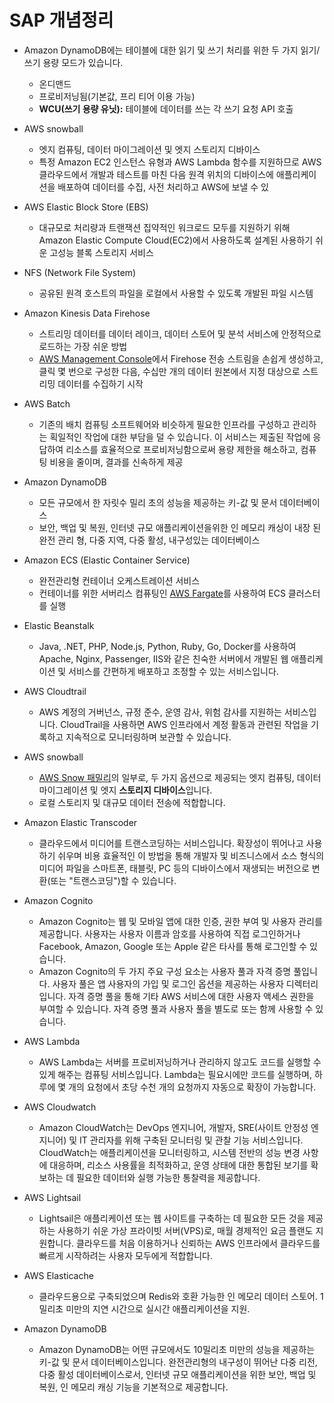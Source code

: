 # SAP 개념정리
- Amazon DynamoDB에는 테이블에 대한 읽기 및 쓰기 처리를 위한 두 가지 읽기/쓰기 용량 모드가 있습니다.
  - 온디맨드
  - 프로비저닝됨(기본값, 프리 티어 이용 가능)
  - **WCU(쓰기 용량 유닛):** 테이블에 데이터를 쓰는 각 쓰기 요청 API 호출
- AWS snowball
  - 엣지 컴퓨팅, 데이터 마이그레이션 및 엣지 스토리지 디바이스
  -  특정 Amazon EC2 인스턴스 유형과 AWS Lambda 함수를 지원하므로 AWS 클라우드에서 개발과 테스트를 마친 다음 원격 위치의 디바이스에 애플리케이션을 배포하여 데이터를 수집, 사전 처리하고 AWS에 보낼 수 있
- AWS Elastic Block Store (EBS)
  - 대규모로 처리량과 트랜잭션 집약적인 워크로드 모두를 지원하기 위해 Amazon Elastic Compute Cloud(EC2)에서 사용하도록 설계된 사용하기 쉬운 고성능 블록 스토리지 서비스
- NFS (Network File System)
  - 공유된 원격 호스트의 파일을 로컬에서 사용할 수 있도록 개발된 파일 시스템
- Amazon Kinesis Data Firehose
  - 스트리밍 데이터를 데이터 레이크, 데이터 스토어 및 분석 서비스에 안정적으로 로드하는 가장 쉬운 방법
  - [AWS Management Console](https://console.aws.amazon.com/firehose/)에서 Firehose 전송 스트림을 손쉽게 생성하고, 클릭 몇 번으로 구성한 다음, 수십만 개의 데이터 원본에서 지정 대상으로 스트리밍 데이터를 수집하기 시작
- AWS Batch
  - 기존의 배치 컴퓨팅 소프트웨어와 비슷하게 필요한 인프라를 구성하고 관리하는 획일적인 작업에 대한 부담을 덜 수 있습니다. 이 서비스는 제출된 작업에 응답하여 리소스를 효율적으로 프로비저닝함으로써 용량 제한을 해소하고, 컴퓨팅 비용을 줄이며, 결과를 신속하게 제공

- Amazon DynamoDB
  - 모든 규모에서 한 자릿수 밀리 초의 성능을 제공하는 키-값 및 문서 데이터베이스
  - 보안, 백업 및 복원, 인터넷 규모 애플리케이션을위한 인 메모리 캐싱이 내장 된 완전 관리 형, 다중 지역, 다중 활성, 내구성있는 데이터베이스
- Amazon ECS  (Elastic Container Service)
  - 완전관리형 컨테이너 오케스트레이션 서비스
  -  컨테이너를 위한 서버리스 컴퓨팅인 [AWS Fargate](https://aws.amazon.com/ko/fargate/)를 사용하여 ECS 클러스터를 실행
- Elastic Beanstalk
  - Java, .NET, PHP, Node.js, Python, Ruby, Go, Docker를 사용하여 Apache, Nginx, Passenger, IIS와 같은 친숙한 서버에서 개발된 웹 애플리케이션 및 서비스를 간편하게 배포하고 조정할 수 있는 서비스입니다.
- AWS Cloudtrail
  - AWS 계정의 거버넌스, 규정 준수, 운영 감사, 위험 감사를 지원하는 서비스입니다. CloudTrail을 사용하면 AWS 인프라에서 계정 활동과 관련된 작업을 기록하고 지속적으로 모니터링하며 보관할 수 있습니다. 
- AWS snowball
  -  [AWS Snow 패밀리](https://aws.amazon.com/ko/snow/)의 일부로, 두 가지 옵션으로 제공되는 엣지 컴퓨팅, 데이터 마이그레이션 및 엣지 **스토리지 디바이스**입니다.
  - 로컬 스토리지 및 대규모 데이터 전송에 적합합니다.

- Amazon Elastic Transcoder
  - 클라우드에서 미디어를 트랜스코딩하는 서비스입니다. 확장성이 뛰어나고 사용하기 쉬우며 비용 효율적인 이 방법을 통해 개발자 및 비즈니스에서 소스 형식의 미디어 파일을 스마트폰, 태블릿, PC 등의 디바이스에서 재생되는 버전으로 변환(또는 "트랜스코딩")할 수 있습니다.

- Amazon Cognito
  - Amazon Cognito는 웹 및 모바일 앱에 대한 인증, 권한 부여 및 사용자 관리를 제공합니다. 사용자는 사용자 이름과 암호를 사용하여 직접 로그인하거나 Facebook, Amazon, Google 또는 Apple 같은 타사를 통해 로그인할 수 있습니다.
  - Amazon Cognito의 두 가지 주요 구성 요소는 사용자 풀과 자격 증명 풀입니다. 사용자 풀은 앱 사용자의 가입 및 로그인 옵션을 제공하는 사용자 디렉터리입니다. 자격 증명 풀을 통해 기타 AWS 서비스에 대한 사용자 액세스 권한을 부여할 수 있습니다. 자격 증명 풀과 사용자 풀을 별도로 또는 함께 사용할 수 있습니다.

- AWS Lambda 
  - AWS Lambda는 서버를 프로비저닝하거나 관리하지 않고도 코드를 실행할 수 있게 해주는 컴퓨팅 서비스입니다. Lambda는 필요시에만 코드를 실행하며, 하루에 몇 개의 요청에서 초당 수천 개의 요청까지 자동으로 확장이 가능합니다.

- AWS Cloudwatch
  - Amazon CloudWatch는 DevOps 엔지니어, 개발자, SRE(사이트 안정성 엔지니어) 및 IT 관리자를 위해 구축된 모니터링 및 관찰 기능 서비스입니다. CloudWatch는 애플리케이션을 모니터링하고, 시스템 전반의 성능 변경 사항에 대응하며, 리소스 사용률을 최적화하고, 운영 상태에 대한 통합된 보기를 확보하는 데 필요한 데이터와 실행 가능한 통찰력을 제공합니다.

- AWS Lightsail
  - Lightsail은 애플리케이션 또는 웹 사이트를 구축하는 데 필요한 모든 것을 제공하는 사용하기 쉬운 가상 프라이빗 서버(VPS)로, 매월 경제적인 요금 플랜도 지원합니다. 클라우드를 처음 이용하거나 신뢰하는 AWS 인프라에서 클라우드를 빠르게 시작하려는 사용자 모두에게 적합합니다.

- AWS Elasticache
  - 클라우드용으로 구축되었으며 Redis와 호환 가능한 인 메모리 데이터 스토어. 1밀리초 미만의 지연 시간으로 실시간 애플리케이션을 지원.

- Amazon DynamoDB
  - Amazon DynamoDB는 어떤 규모에서도 10밀리초 미만의 성능을 제공하는 키-값 및 문서 데이터베이스입니다. 완전관리형의 내구성이 뛰어난 다중 리전, 다중 활성 데이터베이스로서, 인터넷 규모 애플리케이션을 위한 보안, 백업 및 복원, 인 메모리 캐싱 기능을 기본적으로 제공합니다. 
